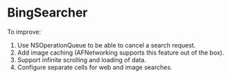 # BingSearcher

To improve:

1. Use NSOperationQueue to be able to cancel a search request.
2. Add image caching (AFNetworking supports this feature out of the box).
3. Support infinite scrolling and loading of data.
4. Configure separate cells for web and image searches.
